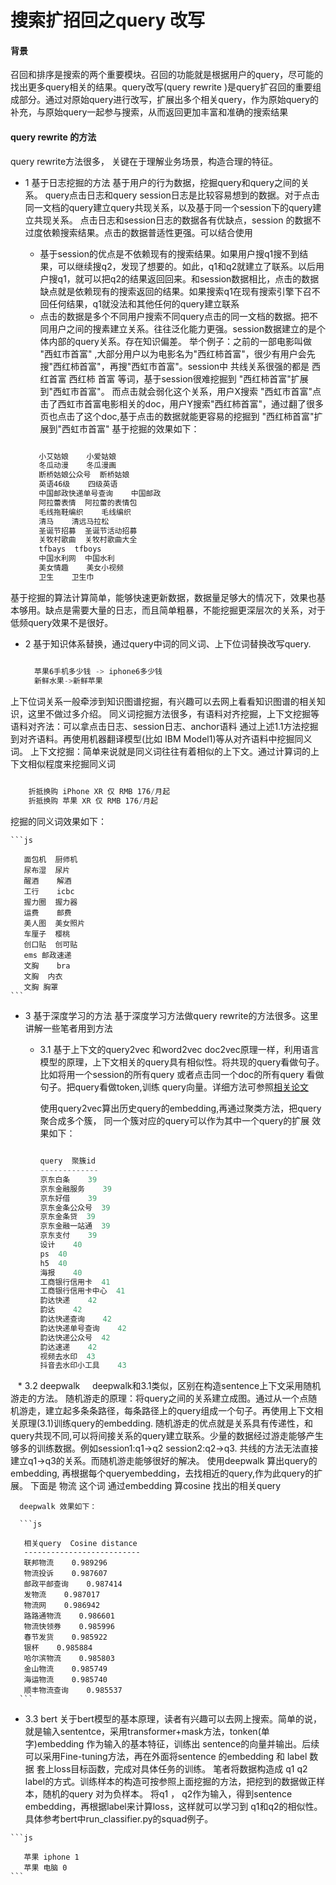 # 搜索扩招回之query 改写#### 背景   召回和排序是搜索的两个重要模块。召回的功能就是根据用户的query，尽可能的找出更多query相关的结果。query改写(query rewrite )是query扩召回的重要组成部分。通过对原始query进行改写，扩展出多个相关query，作为原始query的补充，与原始query一起参与搜索，从而返回更加丰富和准确的搜索结果   #### query rewrite 的方法 query rewrite方法很多， 关键在于理解业务场景，构造合理的特征。   * 1 基于日志挖掘的方法  基于用户的行为数据，挖掘query和query之间的关系。  query点击日志和query session日志是比较容易想到的数据。对于点击同一文档的query建立query共现关系，以及基于同一个session下的query建立共现关系。  点击日志和session日志的数据各有优缺点，session 的数据不过度依赖搜索结果。点击的数据普适性更强。可以结合使用  * 基于session的优点是不依赖现有的搜索结果。如果用户搜q1搜不到结果，可以继续搜q2，发现了想要的。如此，q1和q2就建立了联系。以后用户搜q1，就可以把q2的结果返回回来。和session数据相比，点击的数据 缺点就是依赖现有的搜索返回的结果。如果搜索q1在现有搜索引擎下召不回任何结果，q1就没法和其他任何的query建立联系  * 点击的数据是多个不同用户搜索不同query点击的同一文档的数据。把不同用户之间的搜素建立关系。往往泛化能力更强。session数据建立的是个体内部的query关系。存在知识偏差。 举个例子：之前的一部电影叫做 "西虹市首富" ,大部分用户以为电影名为"西红柿首富"，很少有用户会先搜"西红柿首富"，再搜"西虹市首富"。session中 共线关系很强的都是  西红首富 西红柿 首富 等词，基于session很难挖掘到 "西红柿首富"扩展到"西虹市首富"。 而点击就会弱化这个关系，用户X搜索 "西虹市首富"点击了西虹市首富电影相关的doc，用户Y搜索"西红柿首富"，通过翻了很多页也点击了这个doc,基于点击的数据就能更容易的挖掘到 "西红柿首富"扩展到"西虹市首富"  基于挖掘的效果如下：    ```js     小艾姑娘    小爱姑娘     冬瓜动漫    冬瓜漫画     断桥姑娘公众号  断桥姑娘     英语46级    四级英语     中国邮政快递单号查询    中国邮政     阿拉蕾表情  阿拉蕾的表情包     毛线拖鞋编织    毛线编织     清马    清远马拉松     圣诞节招募  圣诞节活动招募     关牧村歌曲  关牧村歌曲大全     tfbays  tfboys     中国水利网  中国水利     美女情趣    美女小视频     卫生    卫生巾    ```基于挖掘的算法计算简单，能够快速更新数据，数据量足够大的情况下，效果也基本够用。缺点是需要大量的日志，而且简单粗暴，不能挖掘更深层次的关系，对于低频query效果不是很好。      * 2 基于知识体系替换，通过query中词的同义词、上下位词替换改写query.       ```js      苹果6手机多少钱 -> iphone6多少钱       新鲜水果->新鲜苹果         ```  上下位词关系一般牵涉到知识图谱挖掘，有兴趣可以去网上看看知识图谱的相关知识，这里不做过多介绍。同义词挖掘方法很多，有语料对齐挖掘，上下文挖掘等  语料对齐法：可以拿点击日志、session日志、anchor语料 通过上述1.1方法挖掘到对齐语料。再使用机器翻译模型(比如 IBM Model1)等从对齐语料中挖掘同义词。  上下文挖掘：简单来说就是同义词往往有着相似的上下文。通过计算词的上下文相似程度来挖掘同义词     ```js           折抵换购 iPhone XR 仅 RMB 176/月起         折抵换购 苹果 XR 仅 RMB 176/月起      ```    挖掘的同义词效果如下：      ```js       面包机  厨师机       尿布湿  尿片       醒酒    解酒       工行    icbc       握力圈  握力器       运费    邮费       美人图  美女照片       车厘子  樱桃       创口贴  创可贴       ems 邮政速递       文胸    bra       文胸  内衣       文胸 胸罩    ```* 3 基于深度学习的方法   基于深度学习方法做query rewrite的方法很多。这里讲解一些笔者用到方法   * 3.1 基于上下文的query2vec      和word2vec doc2vec原理一样，利用语言模型的原理，上下文相关的query具有相似性。将共现的query看做句子。比如将用一个session的所有query 或者点击同一个doc的所有query 看做句子。把query看做token,训练 query向量。详细方法可参照[相关论文](https://astro.temple.edu/~tuc17157/pdfs/grbovic2015sigir.pdf)      使用query2vec算出历史query的embedding,再通过聚类方法，把query聚合成多个簇，      同一个簇对应的query可以作为其中一个query的扩展      效果如下：        ```js            query  聚簇id      -------------      京东白条    39      京东金融服务    39      京东好借    39      京东金条公众号  39      京东金条贷  39      京东金融一站通  39      京东支付    39      设计    40      ps  40      h5  40      海报    40      工商银行信用卡  41      工商银行信用卡中心  41      韵达快递    42      韵达    42      韵达快递查询    42      韵达快递单号查询    42      韵达快递公众号  42      韵达速递    42      视频去水印  43      抖音去水印小工具    43      ```         * 3.2 deepwalk      deepwalk和3.1类似，区别在构造sentence上下文采用随机游走的方法。      随机游走的原理：将query之间的关系建立成图。通过从一个点随机游走，建立起多条条路径，每条路径上的query组成一个句子。再使用上下文相关原理(3.1)训练query的embedding.      随机游走的优点就是关系具有传递性，和query共现不同,可以将间接关系的query建立联系。少量的数据经过游走能够产生够多的训练数据。例如session1:q1->q2 session2:q2->q3. 共线的方法无法直接建立q1->q3的关系。而随机游走能够很好的解决。       使用deepwalk 算出query的embedding,       再根据每个queryembedding，去找相近的query,作为此query的扩展。       下面是 物流 这个词 通过embedding 算cosine 找出的相关query            deepwalk 效果如下：         ```js       相关query  Cosine distance       --------------------------       联邦物流    0.989296       物流投诉    0.987607       邮政平邮查询    0.987414       发物流    0.987017       物流网    0.986942       路路通物流    0.986601       物流快领券    0.985996       春节发货    0.985922       银杯    0.985884       哈尔滨物流    0.985803       金山物流    0.985749       海运物流    0.985740       顺丰物流查询    0.985537      ```   * 3.3 bert   关于bert模型的基本原理，读者有兴趣可以去网上搜索。简单的说，就是输入sententce，采用transformer+mask方法，tonken(单字)embedding 作为输入的基本特征，训练出 sentence的向量并输出。后续可以采用Fine-tuning方法，再在外面将sentence 的embedding 和 label 数据 套上loss目标函数，完成对具体任务的训练。   笔者将数据构造成 q1 q2 label的方式。训练样本的构造可按参照上面挖掘的方法，把挖到的数据做正样本，随机的query 对为负样本。 将q1 ， q2作为输入，得到sentence embedding，再根据label来计算loss，这样就可以学习到 q1和q2的相似性。   具体参考bert中run_classifier.py的squad例子。        ```js       苹果 iphone 1       苹果 电脑 0    ```